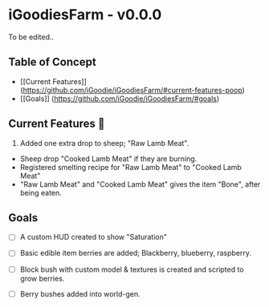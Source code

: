 # iGoodiesFarm - v0.0.0
To be edited..
## Table of Concept
* [[Current Features]] (https://github.com/iGoodie/iGoodiesFarm/#current-features-poop)
* [[Goals]] (https://github.com/iGoodie/iGoodiesFarm/#goals)

## Current Features :poop:

1. Added one extra drop to sheep; "Raw Lamb Meat".
  * Sheep drop "Cooked Lamb Meat" if they are burning.
  * Registered smelting recipe for "Raw Lamb Meat" to "Cooked Lamb Meat"
  * "Raw Lamb Meat" and "Cooked Lamb Meat" gives the item "Bone", after being eaten.

## Goals
- [ ] A custom HUD created to show "Saturation"
- [ ] Basic edible item berries are added; Blackberry, blueberry, raspberry.
- [ ] Block bush with custom model & textures is created and scripted to grow berries.
- [ ] Berry bushes added into world-gen.

